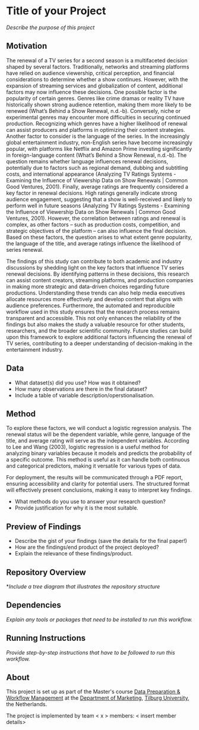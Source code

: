 # Title of your Project
*Describe the purpose of this project* 

## Motivation
The renewal of a TV series for a second season is a multifaceted decision shaped by several factors. Traditionally, networks and streaming platforms have relied on audience viewership, critical perception, and financial considerations to determine whether a show continues. However, with the expansion of streaming services and globalization of content, additional factors may now influence these decisions.
One possible factor is the popularity of certain genres. Genres like crime dramas or reality TV have historically shown strong audience retention, making them more likely to be renewed (What’s Behind a Show Renewal, n.d.-b). Conversely, niche or experimental genres may encounter more difficulties in securing continued production. Recognizing which genres have a higher likelihood of renewal can assist producers and platforms in optimizing their content strategies.
Another factor to consider is the language of the series. In the increasingly global entertainment industry, non-English series have become increasingly popular, with platforms like Netflix and Amazon Prime investing significantly in foreign-language content (What’s Behind a Show Renewal, n.d.-b). The question remains whether language influences renewal decisions, potentially due to factors such as regional demand, dubbing and subtitling costs, and international appearance (Analyzing TV Ratings Systems - Examining the Influence of Viewership Data on Show Renewals | Common Good Ventures, 2001).
Finally, average ratings are frequently considered a key factor in renewal decisions. High ratings generally indicate strong audience engagement, suggesting that a show is well-received and likely to perform well in future seasons (Analyzing TV Ratings Systems - Examining the Influence of Viewership Data on Show Renewals | Common Good Ventures, 2001). However, the correlation between ratings and renewal is complex, as other factors – such as production costs, competition, and strategic objectives of the platform – can also influence the final decision.
Based on these factors, the question arises to what extent genre popularity, the language of the title, and average ratings influence the likelihood of series renewal.

The findings of this study can contribute to both academic and industry discussions by shedding light on the key factors that influence TV series renewal decisions. By identifying patterns in these decisions, this research can assist content creators, streaming platforms, and production companies in making more strategic and data-driven choices regarding future productions. Understanding these trends can also help media executives allocate resources more effectively and develop content that aligns with audience preferences.
Furthermore, the automated and reproducible workflow used in this study ensures that the research process remains transparent and accessible. This not only enhances the reliability of the findings but also makes the study a valuable resource for other students, researchers, and the broader scientific community. Future studies can build upon this framework to explore additional factors influencing the renewal of TV series, contributing to a deeper understanding of decision-making in the entertainment industry.

## Data

- What dataset(s) did you use? How was it obtained?
- How many observations are there in the final dataset? 
- Include a table of variable description/operstionalisation. 

## Method
To explore these factors, we will conduct a logistic regression analysis. The renewal status will be the dependent variable, while genre, language of the title, and average rating will serve as the independent variables. According to Lee and Wang (2003), logistic regression is a useful method for analyzing binary variables because it models and predicts the probability of a specific outcome. This method is useful as it can handle both continuous and categorical predictors, making it versatile for various types of data.

For deployment, the results will be communicated through a PDF report, ensuring accessibility and clarity for potential users. The structured format will effectively present conclusions, making it easy to interpret key findings.

 

- What methods do you use to answer your research question?
- Provide justification for why it is the most suitable. 

## Preview of Findings 
- Describe the gist of your findings (save the details for the final paper!)
- How are the findings/end product of the project deployed?
- Explain the relevance of these findings/product. 

## Repository Overview 

**Include a tree diagram that illustrates the repository structure*

## Dependencies 

*Explain any tools or packages that need to be installed to run this workflow.*

## Running Instructions 

*Provide step-by-step instructions that have to be followed to run this workflow.*

## About 

This project is set up as part of the Master's course [Data Preparation & Workflow Management](https://dprep.hannesdatta.com/) at the [Department of Marketing](https://www.tilburguniversity.edu/about/schools/economics-and-management/organization/departments/marketing), [Tilburg University](https://www.tilburguniversity.edu/), the Netherlands.

The project is implemented by team < x > members: < insert member details>

